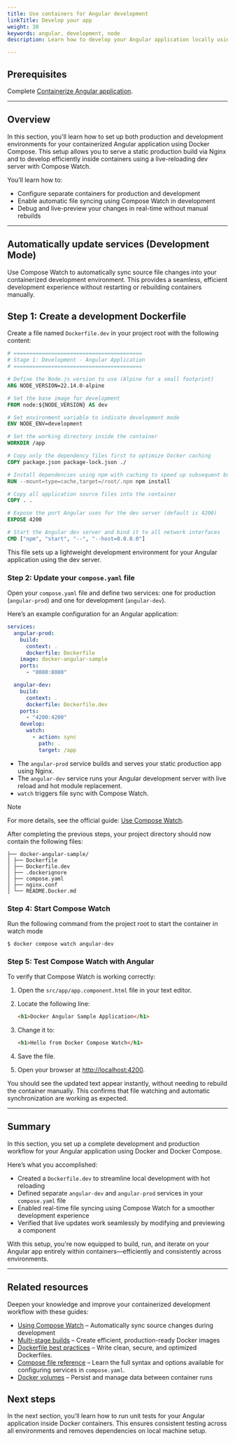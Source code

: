 ```yaml
---
title: Use containers for Angular development
linkTitle: Develop your app
weight: 30
keywords: angular, development, node
description: Learn how to develop your Angular application locally using containers.

---
```


## Prerequisites

Complete [Containerize Angular application](containerize.md).

---

## Overview

In this section, you'll learn how to set up both production and development environments for your containerized Angular application using Docker Compose. This setup allows you to serve a static production build via Nginx and to develop efficiently inside containers using a live-reloading dev server with Compose Watch.

You’ll learn how to:
- Configure separate containers for production and development
- Enable automatic file syncing using Compose Watch in development
- Debug and live-preview your changes in real-time without manual rebuilds

---

## Automatically update services (Development Mode)

Use Compose Watch to automatically sync source file changes into your containerized development environment. This provides a seamless, efficient development experience without restarting or rebuilding containers manually.

## Step 1: Create a development Dockerfile

Create a file named `Dockerfile.dev` in your project root with the following content:

```dockerfile
# =========================================
# Stage 1: Development - Angular Application
# =========================================

# Define the Node.js version to use (Alpine for a small footprint)
ARG NODE_VERSION=22.14.0-alpine

# Set the base image for development
FROM node:${NODE_VERSION} AS dev

# Set environment variable to indicate development mode
ENV NODE_ENV=development

# Set the working directory inside the container
WORKDIR /app

# Copy only the dependency files first to optimize Docker caching
COPY package.json package-lock.json ./

# Install dependencies using npm with caching to speed up subsequent builds
RUN --mount=type=cache,target=/root/.npm npm install

# Copy all application source files into the container
COPY . .

# Expose the port Angular uses for the dev server (default is 4200)
EXPOSE 4200

# Start the Angular dev server and bind it to all network interfaces
CMD ["npm", "start", "--", "--host=0.0.0.0"]

```

This file sets up a lightweight development environment for your Angular application using the dev server.


### Step 2: Update your `compose.yaml` file

Open your `compose.yaml` file and define two services: one for production (`angular-prod`) and one for development (`angular-dev`).

Here’s an example configuration for an Angular application:

```yaml
services:
  angular-prod:
    build:
      context: .
      dockerfile: Dockerfile
    image: docker-angular-sample
    ports:
      - "8080:8080"

  angular-dev:
    build:
      context: .
      dockerfile: Dockerfile.dev
    ports:
      - "4200:4200"
    develop:
      watch:
        - action: sync
          path: .
          target: /app
```
- The `angular-prod` service builds and serves your static production app using Nginx.
- The `angular-dev` service runs your Angular development server with live reload and hot module replacement.
- `watch` triggers file sync with Compose Watch.

> [!NOTE]
> For more details, see the official guide: [Use Compose Watch](/manuals/compose/how-tos/file-watch.md).

After completing the previous steps, your project directory should now contain the following files:

```text
├── docker-angular-sample/
│ ├── Dockerfile
│ ├── Dockerfile.dev
│ ├── .dockerignore
│ ├── compose.yaml
│ ├── nginx.conf
│ └── README.Docker.md
```

### Step 4: Start Compose Watch

Run the following command from the project root to start the container in watch mode

```console
$ docker compose watch angular-dev
```

### Step 5: Test Compose Watch with Angular

To verify that Compose Watch is working correctly:

1. Open the `src/app/app.component.html` file in your text editor.

2. Locate the following line:

    ```html
    <h1>Docker Angular Sample Application</h1>
    ```

3. Change it to:

    ```html
    <h1>Hello from Docker Compose Watch</h1>
    ```

4. Save the file.

5. Open your browser at [http://localhost:4200](http://localhost:4200).

You should see the updated text appear instantly, without needing to rebuild the container manually. This confirms that file watching and automatic synchronization are working as expected.

---

## Summary

In this section, you set up a complete development and production workflow for your Angular application using Docker and Docker Compose.

Here’s what you accomplished:
- Created a `Dockerfile.dev` to streamline local development with hot reloading  
- Defined separate `angular-dev` and `angular-prod` services in your `compose.yaml` file  
- Enabled real-time file syncing using Compose Watch for a smoother development experience  
- Verified that live updates work seamlessly by modifying and previewing a component

With this setup, you're now equipped to build, run, and iterate on your Angular app entirely within containers—efficiently and consistently across environments.

---

## Related resources

Deepen your knowledge and improve your containerized development workflow with these guides:

- [Using Compose Watch](/manuals/compose/how-tos/file-watch.md) – Automatically sync source changes during development  
- [Multi-stage builds](/manuals/build/building/multi-stage.md) – Create efficient, production-ready Docker images  
- [Dockerfile best practices](/build/building/best-practices/) – Write clean, secure, and optimized Dockerfiles.
- [Compose file reference](/compose/compose-file/) – Learn the full syntax and options available for configuring services in `compose.yaml`.
- [Docker volumes](/storage/volumes/) – Persist and manage data between container runs  

## Next steps

In the next section, you'll learn how to run unit tests for your Angular application inside Docker containers. This ensures consistent testing across all environments and removes dependencies on local machine setup.
